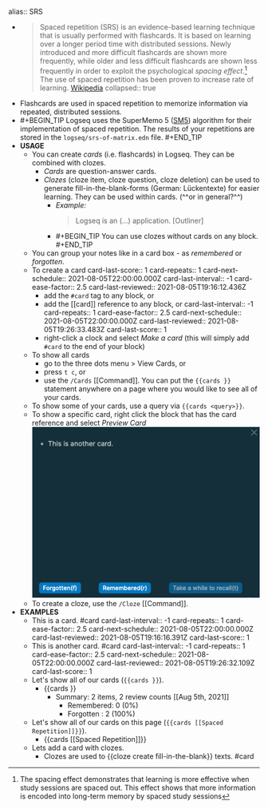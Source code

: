 alias:: SRS

-
  > Spaced repetition (SRS) is an evidence-based learning technique that is usually performed with flashcards. It is based on learning over a longer period time with distributed sessions. Newly introduced and more difficult flashcards are shown more frequently, while older and less difficult flashcards are shown less frequently in order to exploit the psychological _spacing effect_.[^1] The use of spaced repetition has been proven to increase rate of learning. [Wikipedia](https://en.wikipedia.org/wiki/Spaced_repetition) 
  collapsed:: true
  [^1]: The spacing effect demonstrates that learning is more effective when study sessions are spaced out. This effect shows that more information is encoded into long-term memory by spaced study sessions
- Flashcards are used in spaced repetition to memorize information via repeated, distributed sessions.
-
  #+BEGIN_TIP
  Logseq uses the SuperMemo 5 ([SM5](https://www.supermemo.com/en/archives1990-2015/english/ol/sm5)) algorithm for their implementation of spaced repetition. The results of your repetitions are stored in the `logseq/srs-of-matrix.edn` file.
  #+END_TIP
- **USAGE**
	- You can create _cards_  (i.e. flashcards) in Logseq. They can be combined with clozes.
		- _Cards_ are question-answer cards.
		- _Clozes_ (cloze item, cloze question, cloze deletion) can be used to generate fill-in-the-blank-forms (German: Lückentexte) for easier learning. They can be used within cards. (^^or in general?^^)
			- _Example:_
			  > Logseq is an (...) application.
			  > [Outliner]
			-
			  #+BEGIN_TIP
			  You can use clozes without cards on any block.
			  #+END_TIP
	- You can group your notes like in a card box - as _remembered_ or _forgotten_.
	- To create a card
	  card-last-score:: 1
	  card-repeats:: 1
	  card-next-schedule:: 2021-08-05T22:00:00.000Z
	  card-last-interval:: -1
	  card-ease-factor:: 2.5
	  card-last-reviewed:: 2021-08-05T19:16:12.436Z
		- add the `#card` tag to any block, or
		- add the [[card]] reference to any block, or
		  card-last-interval:: -1
		  card-repeats:: 1
		  card-ease-factor:: 2.5
		  card-next-schedule:: 2021-08-05T22:00:00.000Z
		  card-last-reviewed:: 2021-08-05T19:26:33.483Z
		  card-last-score:: 1
		- right-click a clock and select _Make a card_ (this will simply add `#card` to the end of your block)
	- To show all cards
		- go to the three dots menu > View Cards, or
		- press `t c`, or
		- use the `/Cards` [[Command]]. You can put the `{{cards }}` statement anywhere on a page where you would like to see all of your cards.
	- To show some of your cards, use a query via `{{cards <query>}}`.
	- To show a specific card, right click the block that has the card reference and select _Preview Card_
	  ![image.png](../assets/image_1628191119279_0.png)
	- To create a cloze, use the `/Cloze` [[Command]].
- **EXAMPLES**
	- This is a card. #card
	  card-last-interval:: -1
	  card-repeats:: 1
	  card-ease-factor:: 2.5
	  card-next-schedule:: 2021-08-05T22:00:00.000Z
	  card-last-reviewed:: 2021-08-05T19:16:16.391Z
	  card-last-score:: 1
	- This is another card. #card
	  card-last-interval:: -1
	  card-repeats:: 1
	  card-ease-factor:: 2.5
	  card-next-schedule:: 2021-08-05T22:00:00.000Z
	  card-last-reviewed:: 2021-08-05T19:26:32.109Z
	  card-last-score:: 1
	- Let's show all of our cards (`{{cards }}`).
		- {{cards }}
			- Summary: 2 items, 2 review counts [[Aug 5th, 2021]]
				- Remembered:   0 (0%)
				- Forgotten :   2 (100%)
	- Let's show all of our cards on this page (`{{cards [[Spaced Repetition]]}}`).
		- {{cards [[Spaced Repetition]]}}
	- Lets add a card with clozes.
		- Clozes are used to {{cloze create fill-in-the-blank}} texts. #card